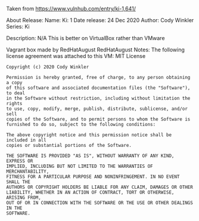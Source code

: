 Taken from https://www.vulnhub.com/entry/ki-1,641/ 

About Release:
    Name: Ki: 1
    Date release: 24 Dec 2020
    Author: Cody Winkler
    Series: Ki

Description:
    N/A
    This is better on VirtualBox rather than VMware 

Vagrant box made by RedHatAugust
RedHatAugust Notes:
    The following license agreement was attached to this VM:
    MIT License

    Copyright (c) 2020 Cody Winkler

    Permission is hereby granted, free of charge, to any person obtaining a copy
    of this software and associated documentation files (the "Software"), to deal
    in the Software without restriction, including without limitation the rights
    to use, copy, modify, merge, publish, distribute, sublicense, and/or sell
    copies of the Software, and to permit persons to whom the Software is
    furnished to do so, subject to the following conditions:

    The above copyright notice and this permission notice shall be included in all
    copies or substantial portions of the Software.

    THE SOFTWARE IS PROVIDED "AS IS", WITHOUT WARRANTY OF ANY KIND, EXPRESS OR
    IMPLIED, INCLUDING BUT NOT LIMITED TO THE WARRANTIES OF MERCHANTABILITY,
    FITNESS FOR A PARTICULAR PURPOSE AND NONINFRINGEMENT. IN NO EVENT SHALL THE
    AUTHORS OR COPYRIGHT HOLDERS BE LIABLE FOR ANY CLAIM, DAMAGES OR OTHER
    LIABILITY, WHETHER IN AN ACTION OF CONTRACT, TORT OR OTHERWISE, ARISING FROM,
    OUT OF OR IN CONNECTION WITH THE SOFTWARE OR THE USE OR OTHER DEALINGS IN THE
    SOFTWARE.
